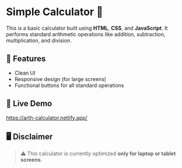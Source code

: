 # Simple Calculator 🧮

This is a basic calculator built using **HTML**, **CSS**, and **JavaScript**. It performs standard arithmetic operations like addition, subtraction, multiplication, and division.

## 🔧 Features

- Clean UI
- Responsive design (for large screens)
- Functional buttons for all standard operations

## 🚀 Live Demo

https://arth-calculator.netlify.app/

## 🖥️ Disclaimer

> ⚠️ This calculator is currently optimized **only for laptop or tablet screens**.  

